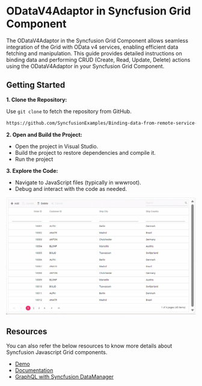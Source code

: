 # ODataV4Adaptor in Syncfusion Grid Component

The ODataV4Adaptor in the Syncfusion Grid Component allows seamless integration of the Grid with OData v4 services, enabling efficient data fetching and manipulation. This guide provides detailed instructions on binding data and performing CRUD (Create, Read, Update, Delete) actions using the ODataV4Adaptor in your Syncfusion Grid Component.

## Getting Started

**1. Clone the Repository:**

Use `git clone` to fetch the repository from GitHub.

```bash
https://github.com/SyncfusionExamples/Binding-data-from-remote-service-to-javascript-data-grid.git 
```

**2. Open and Build the Project:**

* Open the project in Visual Studio.
* Build the project to restore dependencies and compile it.
* Run the project

**3. Explore the Code:**

* Navigate to JavaScript files (typically in wwwroot).
* Debug and interact with the code as needed.

![Adaptors](../assets/images/adaptor-crud-operation.gif)

## Resources

You can also refer the below resources to know more details about Syncfusion Javascript Grid components.

* [Demo](https://ej2.syncfusion.com/javascript/demos/#/bootstrap/grid/over-view)
* [Documentation](https://ej2.syncfusion.com/javascript/documentation/grid/getting-started)
* [GraphQL with Syncfusion DataManager](https://ej2.syncfusion.com/javascript/documentation/grid/connecting-to-adaptors/odatav4-adaptor)